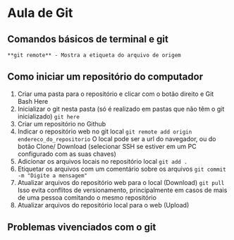 # Aula de Git

## Comandos básicos de terminal e git
```
**git remote** - Mostra a etiqueta do arquivo de origem

```

## Como iniciar um repositório do computador
1. Criar uma pasta para o repositório e clicar com o botão direito e Git Bash Here
2. Inicializar o git nesta pasta (só é realizado em pastas que não têm o git inicializado)
``` git here ```
3. Criar um repositório no Github
4. Indicar o repositório web no git local
``` git remote add origin endereco_do_repositorio ```
O local pode ser a url do navegador, ou do botão Clone/ Download (selecionar SSH se estiver em um PC configurado com as suas chaves)
5. Adicionar os arquivos locais no repositório local
``` git add . ```
6. Etiquetar os arquivos com um comentário sobre os arquivos
``` git commit -m "Digite a mensagem" ```
7. Atualizar arquivos do repositório web para o local (Download)
``` git pull ```
Isso evita conflitos de versionamento, principalmente em casos de mais de uma pessoa comitando o mesmo repositório
8. Atualizar arquivos do repositório local para o web (Upload)

## Problemas vivenciados com o git
